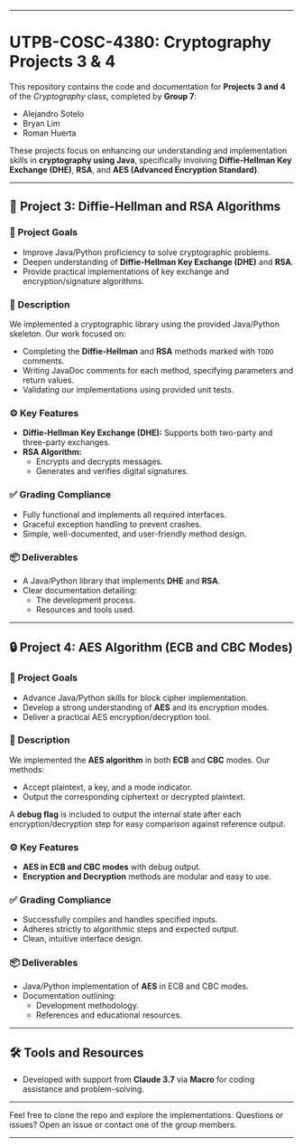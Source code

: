 
---

# UTPB-COSC-4380: Cryptography Projects 3 & 4

This repository contains the code and documentation for **Projects 3 and 4** of the *Cryptography* class, completed by **Group 7**:
- Alejandro Sotelo  
- Bryan Lim  
- Roman Huerta  

These projects focus on enhancing our understanding and implementation skills in **cryptography using Java**, specifically involving **Diffie-Hellman Key Exchange (DHE)**, **RSA**, and **AES (Advanced Encryption Standard)**.

---

## 🔐 Project 3: Diffie-Hellman and RSA Algorithms

### 🎯 Project Goals
- Improve Java/Python proficiency to solve cryptographic problems.
- Deepen understanding of **Diffie-Hellman Key Exchange (DHE)** and **RSA**.
- Provide practical implementations of key exchange and encryption/signature algorithms.

### 📄 Description
We implemented a cryptographic library using the provided Java/Python skeleton. Our work focused on:
- Completing the **Diffie-Hellman** and **RSA** methods marked with `TODO` comments.
- Writing JavaDoc comments for each method, specifying parameters and return values.
- Validating our implementations using provided unit tests.

### ⚙️ Key Features
- **Diffie-Hellman Key Exchange (DHE):** Supports both two-party and three-party exchanges.
- **RSA Algorithm:**
  - Encrypts and decrypts messages.
  - Generates and verifies digital signatures.

### ✅ Grading Compliance
- Fully functional and implements all required interfaces.
- Graceful exception handling to prevent crashes.
- Simple, well-documented, and user-friendly method design.

### 📦 Deliverables
- A Java/Python library that implements **DHE** and **RSA**.
- Clear documentation detailing:
  - The development process.
  - Resources and tools used.

---

## 🔒 Project 4: AES Algorithm (ECB and CBC Modes)

### 🎯 Project Goals
- Advance Java/Python skills for block cipher implementation.
- Develop a strong understanding of **AES** and its encryption modes.
- Deliver a practical AES encryption/decryption tool.

### 📄 Description
We implemented the **AES algorithm** in both **ECB** and **CBC** modes. Our methods:
- Accept plaintext, a key, and a mode indicator.
- Output the corresponding ciphertext or decrypted plaintext.

A **debug flag** is included to output the internal state after each encryption/decryption step for easy comparison against reference output.

### ⚙️ Key Features
- **AES in ECB and CBC modes** with debug output.
- **Encryption and Decryption** methods are modular and easy to use.

### ✅ Grading Compliance
- Successfully compiles and handles specified inputs.
- Adheres strictly to algorithmic steps and expected output.
- Clean, intuitive interface design.

### 📦 Deliverables
- Java/Python implementation of **AES** in ECB and CBC modes.
- Documentation outlining:
  - Development methodology.
  - References and educational resources.

---

## 🛠️ Tools and Resources
- Developed with support from **Claude 3.7** via **Macro** for coding assistance and problem-solving.

---

Feel free to clone the repo and explore the implementations. Questions or issues? Open an issue or contact one of the group members.

---

